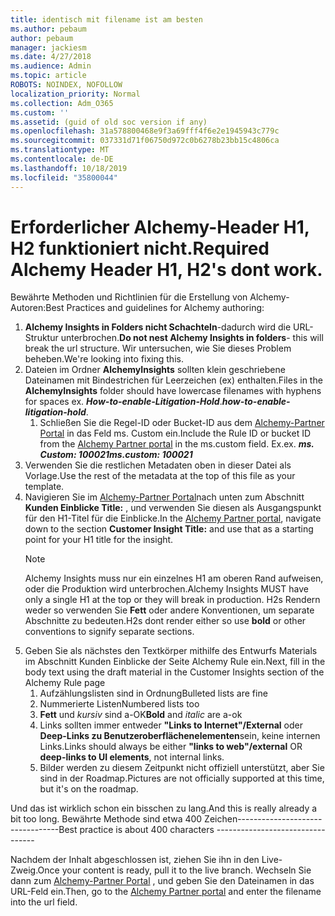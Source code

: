 ```yaml
---
title: identisch mit filename ist am besten
ms.author: pebaum
author: pebaum
manager: jackiesm
ms.date: 4/27/2018
ms.audience: Admin
ms.topic: article
ROBOTS: NOINDEX, NOFOLLOW
localization_priority: Normal
ms.collection: Adm_O365
ms.custom: ''
ms.assetid: (guid of old soc version if any)
ms.openlocfilehash: 31a578800468e9f3a69fff4f6e2e1945943c779c
ms.sourcegitcommit: 037331d71f06750d972c0b6278b23bb15c4806ca
ms.translationtype: MT
ms.contentlocale: de-DE
ms.lasthandoff: 10/18/2019
ms.locfileid: "35800044"
---
```

# <a name="required-alchemy-header-h1-h2s-dont-work"></a><span data-ttu-id="b8611-102">Erforderlicher Alchemy-Header H1, H2 funktioniert nicht.</span><span class="sxs-lookup"><span data-stu-id="b8611-102">Required Alchemy Header H1, H2's dont work.</span></span>
<span data-ttu-id="b8611-103">Bewährte Methoden und Richtlinien für die Erstellung von Alchemy-Autoren:</span><span class="sxs-lookup"><span data-stu-id="b8611-103">Best Practices and guidelines for Alchemy authoring:</span></span>

1. <span data-ttu-id="b8611-104">**Alchemy Insights in Folders nicht Schachteln**-dadurch wird die URL-Struktur unterbrochen.</span><span class="sxs-lookup"><span data-stu-id="b8611-104">**Do not nest Alchemy Insights in folders**- this will break the url structure.</span></span> <span data-ttu-id="b8611-105">Wir untersuchen, wie Sie dieses Problem beheben.</span><span class="sxs-lookup"><span data-stu-id="b8611-105">We're looking into fixing this.</span></span>
1. <span data-ttu-id="b8611-106">Dateien im Ordner **AlchemyInsights** sollten klein geschriebene Dateinamen mit Bindestrichen für Leerzeichen (ex) enthalten.</span><span class="sxs-lookup"><span data-stu-id="b8611-106">Files in the **AlchemyInsights** folder should have lowercase filenames with hyphens for spaces ex.</span></span> <span data-ttu-id="b8611-107">***How-to-enable-Litigation-Hold***.</span><span class="sxs-lookup"><span data-stu-id="b8611-107">***how-to-enable-litigation-hold***.</span></span>
    1. <span data-ttu-id="b8611-108">Schließen Sie die Regel-ID oder Bucket-ID aus dem [Alchemy-Partner Portal](https://alchemyportal.azurewebsites.net) in das Feld ms. Custom ein.</span><span class="sxs-lookup"><span data-stu-id="b8611-108">Include the Rule ID or bucket ID from the [Alchemy Partner portal](https://alchemyportal.azurewebsites.net) in the ms.custom field.</span></span> <span data-ttu-id="b8611-109">Ex.</span><span class="sxs-lookup"><span data-stu-id="b8611-109">ex.</span></span> <span data-ttu-id="b8611-110">***ms. Custom: 100021***</span><span class="sxs-lookup"><span data-stu-id="b8611-110">***ms.custom: 100021***</span></span>
1. <span data-ttu-id="b8611-111">Verwenden Sie die restlichen Metadaten oben in dieser Datei als Vorlage.</span><span class="sxs-lookup"><span data-stu-id="b8611-111">Use the rest of the metadata at the top of this file as your template.</span></span>
1. <span data-ttu-id="b8611-112">Navigieren Sie im [Alchemy-Partner Portal](https://alchemyportal.azurewebsites.net)nach unten zum Abschnitt **Kunden Einblicke Title:** , und verwenden Sie diesen als Ausgangspunkt für den H1-Titel für die Einblicke.</span><span class="sxs-lookup"><span data-stu-id="b8611-112">In the [Alchemy Partner portal](https://alchemyportal.azurewebsites.net), navigate down to the section **Customer Insight Title:** and use that as a starting point for your H1 title for the insight.</span></span> 
    > [!NOTE]
    > <span data-ttu-id="b8611-113">Alchemy Insights muss nur ein einzelnes H1 am oberen Rand aufweisen, oder die Produktion wird unterbrochen.</span><span class="sxs-lookup"><span data-stu-id="b8611-113">Alchemy Insights MUST have only a single H1 at the top or they will break in production.</span></span> <span data-ttu-id="b8611-114">H2s Rendern weder so verwenden Sie **Fett** oder andere Konventionen, um separate Abschnitte zu bedeuten.</span><span class="sxs-lookup"><span data-stu-id="b8611-114">H2s dont render either so use **bold** or other conventions to signify separate sections.</span></span>
1. <span data-ttu-id="b8611-115">Geben Sie als nächstes den Textkörper mithilfe des Entwurfs Materials im Abschnitt Kunden Einblicke der Seite Alchemy Rule ein.</span><span class="sxs-lookup"><span data-stu-id="b8611-115">Next, fill in the body text using the draft material in the Customer Insights section of the Alchemy Rule page</span></span>
    1. <span data-ttu-id="b8611-116">Aufzählungslisten sind in Ordnung</span><span class="sxs-lookup"><span data-stu-id="b8611-116">Bulleted lists are fine</span></span>
    1. <span data-ttu-id="b8611-117">Nummerierte Listen</span><span class="sxs-lookup"><span data-stu-id="b8611-117">Numbered lists too</span></span>
    1. <span data-ttu-id="b8611-118">**Fett** und *kursiv* sind a-OK</span><span class="sxs-lookup"><span data-stu-id="b8611-118">**Bold** and *italic* are a-ok</span></span>
    1. <span data-ttu-id="b8611-119">Links sollten immer entweder **"Links to Internet"/External** oder **Deep-Links zu Benutzeroberflächenelementen**sein, keine internen Links.</span><span class="sxs-lookup"><span data-stu-id="b8611-119">Links should always be either **"links to web"/external** OR **deep-links to UI elements**, not internal links.</span></span>
    1. <span data-ttu-id="b8611-120">Bilder werden zu diesem Zeitpunkt nicht offiziell unterstützt, aber Sie sind in der Roadmap.</span><span class="sxs-lookup"><span data-stu-id="b8611-120">Pictures are not officially supported at this time, but it's on the roadmap.</span></span>

<span data-ttu-id="b8611-121">Und das ist wirklich schon ein bisschen zu lang.</span><span class="sxs-lookup"><span data-stu-id="b8611-121">And this is really already a bit too long.</span></span> <span data-ttu-id="b8611-122">Bewährte Methode sind etwa 400 Zeichen---------------------------------</span><span class="sxs-lookup"><span data-stu-id="b8611-122">Best practice is about 400 characters ---------------------------------</span></span>

<span data-ttu-id="b8611-123">Nachdem der Inhalt abgeschlossen ist, ziehen Sie ihn in den Live-Zweig.</span><span class="sxs-lookup"><span data-stu-id="b8611-123">Once your content is ready, pull it to the live branch.</span></span> <span data-ttu-id="b8611-124">Wechseln Sie dann zum [Alchemy-Partner Portal](https://alchemyportal.azurewebsites.net) , und geben Sie den Dateinamen in das URL-Feld ein.</span><span class="sxs-lookup"><span data-stu-id="b8611-124">Then, go to the [Alchemy Partner portal](https://alchemyportal.azurewebsites.net) and enter the filename into the url field.</span></span> 